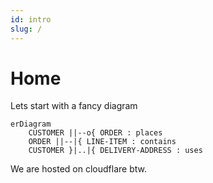```yaml
---
id: intro
slug: /
---
```

# Home

Lets start with a fancy diagram
```mermaid
erDiagram
    CUSTOMER ||--o{ ORDER : places
    ORDER ||--|{ LINE-ITEM : contains
    CUSTOMER }|..|{ DELIVERY-ADDRESS : uses
```

We are hosted on cloudflare btw.















